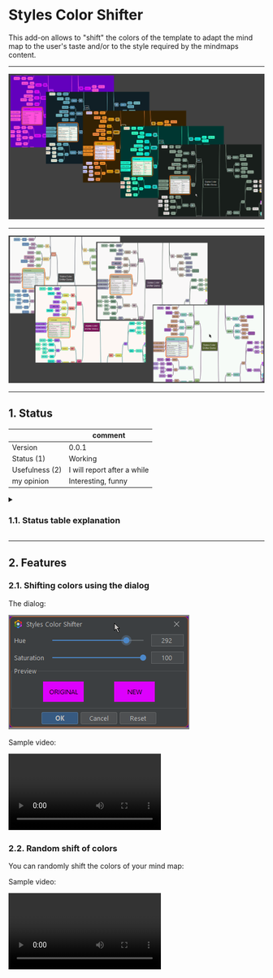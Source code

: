 # Styles Color Shifter

This add-on allows to "shift" the colors of the template to adapt the mind map to the user's taste and/or to the style required by the mindmaps content.

-----

![darkPurple.png](resources/darkPurple.png)

-----

![lightNord.png](resources/lightNord.png)

-----

## 1. Status

||comment|
|----|----|
|Version|0.0.1|
|Status (1)|Working|
|Usefulness (2)|I will report after a while|
|my opinion|Interesting, funny|

<details><summary><h3>1.1. Status table explanation</h3></summary>

I added this table to give some more information about the addon, its development status and my own impression of its usefulness.

1. Status
   - Status of the project
   - Like:
      - Designing
      - Testing ideas
      - Work in progress
      - Working
      - Mature
1. Usefulness
   - This point expresses how important this tool is in the mind mapping process for me
   - Like:
      1. A must! I can't use Freeplane without it
      1. Very helpful. I use it every day
      1. Useful. It works for me when I need it
      1. Helps but is not necessary
      1. I don't use it much
      1. I don't use it

</details>

-----

## 2. Features

### 2.1. Shifting colors using the dialog

The dialog:

![dialog.png](resources/dialog.png)

Sample video:

![ColorShifterDialog.mp4](resources/ColorShifterDialog.mp4)

### 2.2. Random shift of colors

You can randomly shift the colors of your mind map:

Sample video:

![RandomColors.mp4](resources/RandomColors.mp4)

